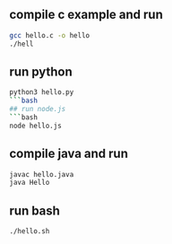 ## compile c example and run
```bash
gcc hello.c -o hello
./hell
```
## run python
```bash
python3 hello.py
```bash
## run node.js
```bash
node hello.js
```
## compile java and run
```bash
javac hello.java
java Hello
```
## run bash
```bash
./hello.sh
```